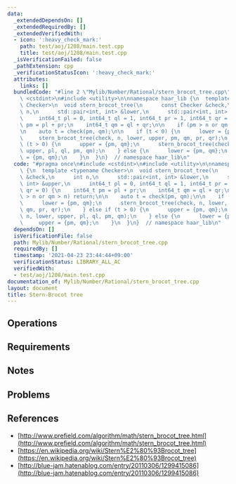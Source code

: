 ```yaml
---
data:
  _extendedDependsOn: []
  _extendedRequiredBy: []
  _extendedVerifiedWith:
  - icon: ':heavy_check_mark:'
    path: test/aoj/1208/main.test.cpp
    title: test/aoj/1208/main.test.cpp
  _isVerificationFailed: false
  _pathExtension: cpp
  _verificationStatusIcon: ':heavy_check_mark:'
  attributes:
    links: []
  bundledCode: "#line 2 \"Mylib/Number/Rational/stern_brocot_tree.cpp\"\n#include\
    \ <cstdint>\n#include <utility>\n\nnamespace haar_lib {\n  template <typename\
    \ Checker>\n  void stern_brocot_tree(\n      const Checker &check,\n      int\
    \ n,\n      std::pair<int, int> &lower,\n      std::pair<int, int> &upper,\n \
    \     int64_t pl = 0, int64_t ql = 1, int64_t pr = 1, int64_t qr = 0) {\n    int64_t\
    \ pm = pl + pr;\n    int64_t qm = ql + qr;\n\n    if (pm > n or qm > n) return;\n\
    \n    auto t = check(pm, qm);\n\n    if (t < 0) {\n      lower = {pm, qm};\n \
    \     stern_brocot_tree(check, n, lower, upper, pm, qm, pr, qr);\n    } else if\
    \ (t > 0) {\n      upper = {pm, qm};\n      stern_brocot_tree(check, n, lower,\
    \ upper, pl, ql, pm, qm);\n    } else {\n      lower = {pm, qm};\n      upper\
    \ = {pm, qm};\n    }\n  }\n}  // namespace haar_lib\n"
  code: "#pragma once\n#include <cstdint>\n#include <utility>\n\nnamespace haar_lib\
    \ {\n  template <typename Checker>\n  void stern_brocot_tree(\n      const Checker\
    \ &check,\n      int n,\n      std::pair<int, int> &lower,\n      std::pair<int,\
    \ int> &upper,\n      int64_t pl = 0, int64_t ql = 1, int64_t pr = 1, int64_t\
    \ qr = 0) {\n    int64_t pm = pl + pr;\n    int64_t qm = ql + qr;\n\n    if (pm\
    \ > n or qm > n) return;\n\n    auto t = check(pm, qm);\n\n    if (t < 0) {\n\
    \      lower = {pm, qm};\n      stern_brocot_tree(check, n, lower, upper, pm,\
    \ qm, pr, qr);\n    } else if (t > 0) {\n      upper = {pm, qm};\n      stern_brocot_tree(check,\
    \ n, lower, upper, pl, ql, pm, qm);\n    } else {\n      lower = {pm, qm};\n \
    \     upper = {pm, qm};\n    }\n  }\n}  // namespace haar_lib\n"
  dependsOn: []
  isVerificationFile: false
  path: Mylib/Number/Rational/stern_brocot_tree.cpp
  requiredBy: []
  timestamp: '2021-04-23 23:44:44+09:00'
  verificationStatus: LIBRARY_ALL_AC
  verifiedWith:
  - test/aoj/1208/main.test.cpp
documentation_of: Mylib/Number/Rational/stern_brocot_tree.cpp
layout: document
title: Stern-Brocot tree
---
```


## Operations

## Requirements

## Notes

## Problems

## References

- [http://www.prefield.com/algorithm/math/stern_brocot_tree.html](http://www.prefield.com/algorithm/math/stern_brocot_tree.html)
- [https://en.wikipedia.org/wiki/Stern%E2%80%93Brocot_tree](https://en.wikipedia.org/wiki/Stern%E2%80%93Brocot_tree)
- [http://blue-jam.hatenablog.com/entry/20110306/1299415086](http://blue-jam.hatenablog.com/entry/20110306/1299415086)
